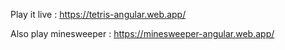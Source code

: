 Play it live : https://tetris-angular.web.app/

Also play minesweeper : https://minesweeper-angular.web.app/
